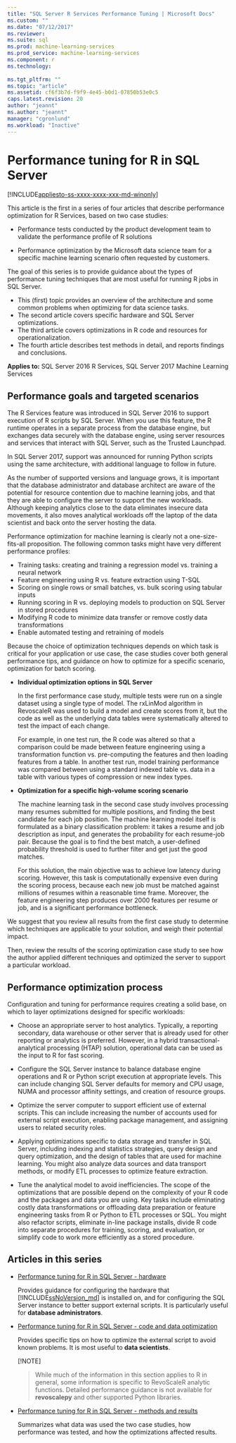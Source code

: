 ```yaml
---
title: "SQL Server R Services Performance Tuning | Microsoft Docs"
ms.custom: ""
ms.date: "07/12/2017"
ms.reviewer: 
ms.suite: sql
ms.prod: machine-learning-services
ms.prod_service: machine-learning-services
ms.component: r
ms.technology: 
  
ms.tgt_pltfrm: ""
ms.topic: "article"
ms.assetid: cf6f3b7d-f9f9-4e45-b0d1-07850b53e0c5
caps.latest.revision: 20
author: "jeannt"
ms.author: "jeannt"
manager: "cgronlund"
ms.workload: "Inactive"
---
```

# Performance tuning for R in SQL Server
[!INCLUDE[appliesto-ss-xxxx-xxxx-xxx-md-winonly](../../includes/appliesto-ss-xxxx-xxxx-xxx-md-winonly.md)]

This article is the first in a series of four articles that describe performance optimization for R Services, based on two case studies:

- Performance tests conducted by the product development team to validate the performance profile of R solutions

- Performance optimization by the Microsoft data science team for a specific machine learning scenario often requested by customers.

The goal of this series is to provide guidance about the types of performance tuning techniques that are most useful for running R jobs in SQL Server.

+ This (first) topic provides an overview of the architecture and some common problems when optimizing for data science tasks.
+ The second article covers specific hardware and SQL Server optimizations.
+ The third article covers optimizations in R code and resources for operationalization.
+ The fourth article describes test methods in detail, and reports findings and conclusions.

**Applies to:** SQL Server 2016 R Services, SQL Server 2017 Machine Learning Services

## Performance goals and targeted scenarios

The R Services feature was introduced in SQL Server 2016 to support execution of R scripts by SQL Server. When you use this feature, the R runtime operates in a separate process from the database engine, but exchanges data securely with the database engine, using server resources and services that interact with SQL Server, such as the Trusted Launchpad.

In SQL Server 2017, support was announced for running Python scripts using the same architecture, with additional language to follow in future.

As the number of supported versions and language grows, it is important that the database administrator and database architect are aware of the potential for resource contention due to machine learning jobs, and that they are able to configure the server to support the new workloads. Although keeping analytics close to the data eliminates insecure data movements, it also moves analytical workloads off the laptop of the data scientist and back onto the server hosting the data.

Performance optimization for machine learning is clearly not a one-size-fits-all proposition. The following common tasks might have very different performance profiles:

- Training tasks: creating and training a regression model vs. training a neural network
- Feature engineering using R vs. feature extraction using T-SQL
- Scoring on single rows or small batches, vs. bulk scoring using tabular inputs
- Running scoring in R vs. deploying models to production on SQL Server in stored procedures
- Modifying R code to minimize data transfer or remove costly data transformations
- Enable automated testing and retraining of models

Because the choice of optimization techniques depends on which task is critical for your application or use case, the case studies cover both general performance tips, and guidance on how to optimize for a specific scenario, optimization for batch scoring.

+ **Individual optimization options in SQL Server**

    In the first performance case study, multiple tests were run on a single dataset using a single type of model. The rxLinMod algorithm in RevoscaleR was used to build a model and create scores from it, but the code as well as the underlying data tables were systematically altered to test the impact of each change.

    For example, in one test run, the R code was altered so that a comparison could be made between feature engineering using a transformation function vs. pre-computing the features and then loading features from a table. In another test run, model training performance was compared between using a standard indexed table vs. data in a table with various types of compression or new index types.

+ **Optimization for a specific high-volume scoring scenario**

    The machine learning task in the second case study involves processing many resumes submitted for multiple positions, and finding the best candidate for each job position. The machine learning model itself is formulated as a binary classification problem: it takes a resume and job description as input, and generates the probability for each resume-job pair. Because the goal is to find the best match, a user-defined probability threshold is used to further filter and get just the good matches.

    For this solution, the main objective was to achieve low latency during scoring. However, this task is computationally expensive even during the scoring process, because each new job must be matched against millions of resumes within a reasonable time frame. Moreover, the feature engineering step produces over 2000 features per resume or job, and is a significant performance bottleneck.

We suggest that you review all results from the first case study to determine which techniques are applicable to your solution, and weigh their potential impact.

Then, review the results of the scoring optimization case study to see how the author applied different techniques and optimized the server to support a particular workload.

## Performance optimization process

Configuration and tuning for performance requires creating a solid base, on which to layer optimizations designed for specific workloads:

- Choose an appropriate server to host analytics. Typically, a reporting secondary, data warehouse or other server that is already used for other reporting or analytics is preferred. However, in a hybrid transactional-analytical processing (HTAP) solution, operational data can be used as the input to R for fast scoring.

- Configure the SQL Server instance to balance database engine operations and R or Python script execution at appropriate levels. This can include changing SQL Server defaults for memory and CPU usage, NUMA and processor affinity settings, and creation of resource groups.

- Optimize the server computer to support efficient use of external scripts. This can include increasing the number of accounts used for external script execution, enabling package management, and assigning users to related security roles.

- Applying optimizations specific to data storage and transfer in SQL Server, including indexing and statistics strategies, query design and query optimization, and the design of tables that are used for machine learning. You might also analyze data sources and data transport methods, or modify ETL processes to optimize feature extraction.

- Tune the analytical model to avoid inefficiencies. The scope of the optimizations that are possible depend on the complexity of your R code and the packages and data you are using. Key tasks include eliminating costly data transformations or offloading data preparation or feature engineering tasks from R or Python to ETL processes or SQL. You might also refactor scripts, eliminate in-line package installs, divide R code into separate procedures for training, scoring, and evaluation, or simplify code to work more efficiently as a stored procedure.

## Articles in this series

+ [Performance tuning for R in SQL Server - hardware](..\r\sql-server-configuration-r-services.md)

    Provides guidance for configuring the hardware that [!INCLUDE[ssNoVersion_md](..\..\includes\ssnoversion-md.md)] is installed on, and for configuring the SQL Server instance to better support external scripts. It is particularly useful for **database administrators**.

+ [Performance tuning for R in SQL Server - code and data optimization](..\r\r-and-data-optimization-r-services.md)

    Provides specific tips on how to optimize the external script to avoid known problems. It is most useful to **data scientists**.

    [!NOTE]
    > While much of the information in this section applies to R in general, some information is specific to RevoScaleR analytic functions. Detailed performance guidance is not available for **revoscalepy** and other supported Python libraries.

+ [Performance tuning for R in SQL Server - methods and results](..\r\performance-case-study-r-services.md)

    Summarizes what data was used the two case studies, how performance was tested, and how the optimizations affected results.
